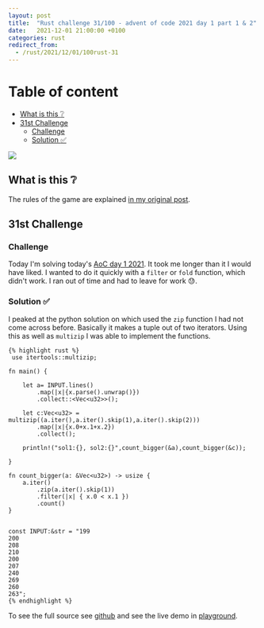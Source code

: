 ```yaml
---
layout: post
title:  "Rust challenge 31/100 - advent of code 2021 day 1 part 1 & 2"
date:   2021-12-01 21:00:00 +0100
categories: rust
redirect_from:
  - /rust/2021/12/01/100rust-31
---
```



#  Table of content
<!-- MarkdownTOC autolink="true" -->

- [What is this :grey_question:](#what-is-this-grey_question)
- [31st Challenge](#31st-challenge)
	- [Challenge](#challenge)
	- [Solution :white_check_mark:](#solution-white_check_mark)

<!-- /MarkdownTOC -->
![](/assets/img/aoc.png)
## What is this :grey_question: 

The rules of the game are explained [in my original post](https://maebli.github.io/rust/2021/10/18/100rust.html). 

## 31st Challenge
### Challenge

Today I'm solving today's [AoC day 1 2021](https://adventofcode.com/2021/day/1). It took me longer than it I would have liked.
I wanted to do it quickly with a `filter` or `fold` function, which didn't work. I ran out of time and had to leave for work :sweat:.



### Solution :white_check_mark:

I peaked at the python solution on [](www.reddit.com/r/adventofcode) which used the `zip` function I had not come across before. Basically
it makes a tuple out of two iterators. Using this as well as `multizip` I was able to implement the functions. 

	{% highlight rust %}
	 use itertools::multizip;

	fn main() {

	    let a= INPUT.lines()
	        .map(|x|{x.parse().unwrap()})
	        .collect::<Vec<u32>>();

	    let c:Vec<u32> = multizip((a.iter(),a.iter().skip(1),a.iter().skip(2)))
	        .map(|x|{x.0+x.1+x.2})
	        .collect();

	    println!("sol1:{}, sol2:{}",count_bigger(&a),count_bigger(&c));

	}

	fn count_bigger(a: &Vec<u32>) -> usize {
	    a.iter()
	        .zip(a.iter().skip(1))
	        .filter(|x| { x.0 < x.1 })
	        .count()
	}


	const INPUT:&str = "199
	200
	208
	210
	200
	207
	240
	269
	260
	263";
	{% endhighlight %}


To see the full source see [github](https://github.com/maebli/100rustsnippets/tree/master/aoc-2021-day1) and see the live demo in [playground](https://play.rust-lang.org/?version=stable&edition=2021&gist=a29f5ab10ec865d5209ba0c286d62ca4). 



